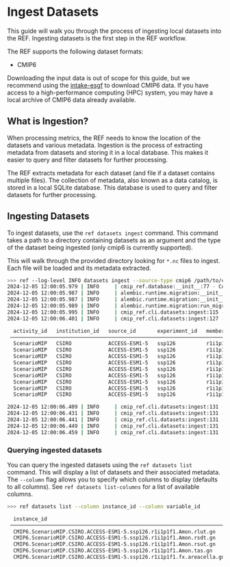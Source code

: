 # Ingest Datasets

This guide will walk you through the process of ingesting local datasets into the REF.
Ingesting datasets is the first step in the REF workflow.

The REF supports the following dataset formats:

* CMIP6

Downloading the input data is out of scope for this guide,
but we recommend using the [intake-esgf](https://github.com/esgf2-us/intake-esgf/) to download CMIP6 data.
If you have access to a high-performance computing (HPC) system,
you may have a local archive of CMIP6 data already available.


## What is Ingestion?

When processing metrics, the REF needs to know the location of the datasets and various metadata.
Ingestion is the process of extracting metadata from datasets and storing it in a local database.
This makes it easier to query and filter datasets for further processing.

The REF extracts metadata for each dataset (and file if a dataset contains multiple files).
The collection of metadata, also known as a data catalog, is stored in a local SQLite database.
This database is used to query and filter datasets for further processing.

## Ingesting Datasets

To ingest datasets, use the `ref datasets ingest` command.
This command takes a path to a directory containing datasets as an argument
and the type of the dataset being ingested (only cmip6 is currently supported).

This will walk through the provided directory looking for `*.nc` files to ingest.
Each file will be loaded and its metadata extracted.

```bash
>>> ref --log-level INFO datasets ingest --source-type cmip6 /path/to/cmip6
2024-12-05 12:00:05.979 | INFO     | cmip_ref.database:__init__:77 - Connecting to database at sqlite:///.cmip_ref/db/cmip_ref.db
2024-12-05 12:00:05.987 | INFO     | alembic.runtime.migration:__init__:215 - Context impl SQLiteImpl.
2024-12-05 12:00:05.987 | INFO     | alembic.runtime.migration:__init__:218 - Will assume non-transactional DDL.
2024-12-05 12:00:05.989 | INFO     | alembic.runtime.migration:run_migrations:623 - Running upgrade  -> ea2aa1134cb3, dataset-rework
2024-12-05 12:00:05.995 | INFO     | cmip_ref.cli.datasets:ingest:115 - ingesting /path/to/cmip6
2024-12-05 12:00:06.401 | INFO     | cmip_ref.cli.datasets:ingest:127 - Found 9 files for 5 datasets

  activity_id   institution_id   source_id       experiment_id   member_id   table_id   variable_id   grid_label   version
 ────────────────────────────────────────────────────────────────────────────────────────────────────────────────────────────
  ScenarioMIP   CSIRO            ACCESS-ESM1-5   ssp126          r1i1p1f1    Amon       rlut          gn           v20210318
  ScenarioMIP   CSIRO            ACCESS-ESM1-5   ssp126          r1i1p1f1    Amon       rlut          gn           v20210318
  ScenarioMIP   CSIRO            ACCESS-ESM1-5   ssp126          r1i1p1f1    Amon       rsdt          gn           v20210318
  ScenarioMIP   CSIRO            ACCESS-ESM1-5   ssp126          r1i1p1f1    Amon       rsdt          gn           v20210318
  ScenarioMIP   CSIRO            ACCESS-ESM1-5   ssp126          r1i1p1f1    Amon       rsut          gn           v20210318
  ScenarioMIP   CSIRO            ACCESS-ESM1-5   ssp126          r1i1p1f1    Amon       rsut          gn           v20210318
  ScenarioMIP   CSIRO            ACCESS-ESM1-5   ssp126          r1i1p1f1    Amon       tas           gn           v20210318
  ScenarioMIP   CSIRO            ACCESS-ESM1-5   ssp126          r1i1p1f1    Amon       tas           gn           v20210318
  ScenarioMIP   CSIRO            ACCESS-ESM1-5   ssp126          r1i1p1f1    fx         areacella     gn           v20210318

2024-12-05 12:00:06.409 | INFO     | cmip_ref.cli.datasets:ingest:131 - Processing dataset CMIP6.ScenarioMIP.CSIRO.ACCESS-ESM1-5.ssp126.r1i1p1f1.Amon.rlut.gn
2024-12-05 12:00:06.431 | INFO     | cmip_ref.cli.datasets:ingest:131 - Processing dataset CMIP6.ScenarioMIP.CSIRO.ACCESS-ESM1-5.ssp126.r1i1p1f1.Amon.rsdt.gn
2024-12-05 12:00:06.441 | INFO     | cmip_ref.cli.datasets:ingest:131 - Processing dataset CMIP6.ScenarioMIP.CSIRO.ACCESS-ESM1-5.ssp126.r1i1p1f1.Amon.rsut.gn
2024-12-05 12:00:06.449 | INFO     | cmip_ref.cli.datasets:ingest:131 - Processing dataset CMIP6.ScenarioMIP.CSIRO.ACCESS-ESM1-5.ssp126.r1i1p1f1.Amon.tas.gn
2024-12-05 12:00:06.459 | INFO     | cmip_ref.cli.datasets:ingest:131 - Processing dataset CMIP6.ScenarioMIP.CSIRO.ACCESS-ESM1-5.ssp126.r1i1p1f1.fx.areacella.gn
```


### Querying ingested datasets

You can query the ingested datasets using the `ref datasets list` command.
This will display a list of datasets and their associated metadata.
The `--column` flag allows you to specify which columns to display (defaults to all columns).
See `ref datasets list-columns` for a list of available columns.

```bash
>>> ref datasets list --column instance_id --column variable_id

  instance_id                                                             variable_id
 ─────────────────────────────────────────────────────────────────────────────────────
  CMIP6.ScenarioMIP.CSIRO.ACCESS-ESM1-5.ssp126.r1i1p1f1.Amon.rlut.gn      rlut
  CMIP6.ScenarioMIP.CSIRO.ACCESS-ESM1-5.ssp126.r1i1p1f1.Amon.rsdt.gn      rsdt
  CMIP6.ScenarioMIP.CSIRO.ACCESS-ESM1-5.ssp126.r1i1p1f1.Amon.rsut.gn      rsut
  CMIP6.ScenarioMIP.CSIRO.ACCESS-ESM1-5.ssp126.r1i1p1f1.Amon.tas.gn       tas
  CMIP6.ScenarioMIP.CSIRO.ACCESS-ESM1-5.ssp126.r1i1p1f1.fx.areacella.gn   areacella
```
